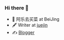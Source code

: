 ### Hi there 👋
- 🍻 阿乐去买菜 at BeiJing
- 🖋 Writer at [juejin](https://juejin.cn/user/1257497032146535/posts)
- ✍️ [Blogger](https://alqmc.github.io)







 
